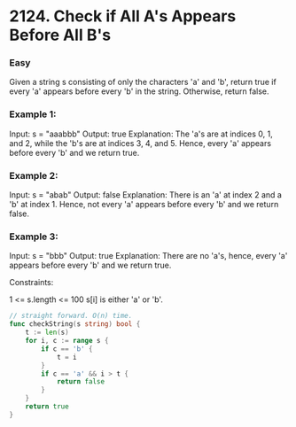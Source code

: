 # 2124. Check if All A's Appears Before All B's

### Easy

Given a string s consisting of only the characters 'a' and 'b', return true if every 'a' appears before every 'b' in the string. Otherwise, return false.

### Example 1:

Input: s = "aaabbb"
Output: true
Explanation:
The 'a's are at indices 0, 1, and 2, while the 'b's are at indices 3, 4, and 5.
Hence, every 'a' appears before every 'b' and we return true.

### Example 2:

Input: s = "abab"
Output: false
Explanation:
There is an 'a' at index 2 and a 'b' at index 1.
Hence, not every 'a' appears before every 'b' and we return false.

### Example 3:

Input: s = "bbb"
Output: true
Explanation:
There are no 'a's, hence, every 'a' appears before every 'b' and we return true.

Constraints:

1 <= s.length <= 100
s[i] is either 'a' or 'b'.

```go
// straight forward. O(n) time.
func checkString(s string) bool {
	t := len(s)
	for i, c := range s {
		if c == 'b' {
			t = i
		}
		if c == 'a' && i > t {
			return false
		}
	}
	return true
}
```